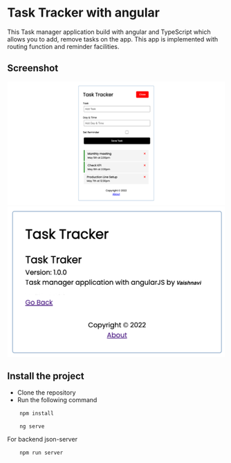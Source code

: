 # Task Tracker with angular

This Task manager application build with angular and TypeScript which allows you to add, remove tasks on the app. This app is implemented with routing function and reminder facilities.


## Screenshot

![Pic](https://raw.githubusercontent.com/healmasud/task-manager-angular/master/github-overview/full.png)
![Pic](https://github.com/vaishshirsekar31/Task_Manager_using_Angular/blob/main/github-overview/Task.png)



## Install the project

- Clone the repository
- Run the following command

```
    npm install
```

```
    ng serve
```

For backend json-server

```
    npm run server
```
